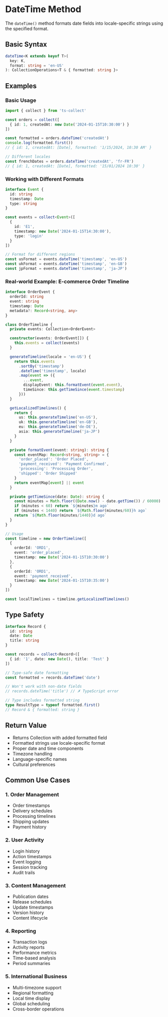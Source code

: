 # DateTime Method

The `dateTime()` method formats date fields into locale-specific strings using the specified format.

## Basic Syntax

```typescript
dateTime<K extends keyof T>(
  key: K,
  format: string = 'en-US'
): CollectionOperations<T & { formatted: string }>
```

## Examples

### Basic Usage

```typescript
import { collect } from 'ts-collect'

const orders = collect([
  { id: 1, createdAt: new Date('2024-01-15T10:30:00') }
])

const formatted = orders.dateTime('createdAt')
console.log(formatted.first())
// { id: 1, createdAt: [Date], formatted: '1/15/2024, 10:30 AM' }

// Different locales
const frenchDates = orders.dateTime('createdAt', 'fr-FR')
// { id: 1, createdAt: [Date], formatted: '15/01/2024 10:30' }
```

### Working with Different Formats

```typescript
interface Event {
  id: string
  timestamp: Date
  type: string
}

const events = collect<Event>([
  {
    id: 'E1',
    timestamp: new Date('2024-01-15T14:30:00'),
    type: 'login'
  }
])

// Format for different regions
const usFormat = events.dateTime('timestamp', 'en-US')
const ukFormat = events.dateTime('timestamp', 'en-GB')
const jpFormat = events.dateTime('timestamp', 'ja-JP')
```

### Real-world Example: E-commerce Order Timeline

```typescript
interface OrderEvent {
  orderId: string
  event: string
  timestamp: Date
  metadata?: Record<string, any>
}

class OrderTimeline {
  private events: Collection<OrderEvent>

  constructor(events: OrderEvent[]) {
    this.events = collect(events)
  }

  generateTimeline(locale = 'en-US') {
    return this.events
      .sortBy('timestamp')
      .dateTime('timestamp', locale)
      .map(event => ({
        ...event,
        displayEvent: this.formatEvent(event.event),
        timeSince: this.getTimeSince(event.timestamp)
      }))
  }

  getLocalizedTimelines() {
    return {
      us: this.generateTimeline('en-US'),
      uk: this.generateTimeline('en-GB'),
      eu: this.generateTimeline('de-DE'),
      asia: this.generateTimeline('ja-JP')
    }
  }

  private formatEvent(event: string): string {
    const eventMap: Record<string, string> = {
      'order_placed': 'Order Placed',
      'payment_received': 'Payment Confirmed',
      'processing': 'Processing Order',
      'shipped': 'Order Shipped'
    }
    return eventMap[event] || event
  }

  private getTimeSince(date: Date): string {
    const minutes = Math.floor((Date.now() - date.getTime()) / 60000)
    if (minutes < 60) return `${minutes}m ago`
    if (minutes < 1440) return `${Math.floor(minutes/60)}h ago`
    return `${Math.floor(minutes/1440)}d ago`
  }
}

// Usage
const timeline = new OrderTimeline([
  {
    orderId: 'ORD1',
    event: 'order_placed',
    timestamp: new Date('2024-01-15T10:30:00')
  },
  {
    orderId: 'ORD1',
    event: 'payment_received',
    timestamp: new Date('2024-01-15T10:35:00')
  }
])

const localTimelines = timeline.getLocalizedTimelines()
```

## Type Safety

```typescript
interface Record {
  id: string
  date: Date
  title: string
}

const records = collect<Record>([
  { id: '1', date: new Date(), title: 'Test' }
])

// Type-safe date formatting
const formatted = records.dateTime('date')

// Won't work with non-date fields
// records.dateTime('title') // ✗ TypeScript error

// Type includes formatted string
type ResultType = typeof formatted.first()
// Record & { formatted: string }
```

## Return Value

- Returns Collection with added formatted field
- Formatted strings use locale-specific format
- Proper date and time components
- Timezone handling
- Language-specific names
- Cultural preferences

## Common Use Cases

### 1. Order Management

- Order timestamps
- Delivery schedules
- Processing timelines
- Shipping updates
- Payment history

### 2. User Activity

- Login history
- Action timestamps
- Event logging
- Session tracking
- Audit trails

### 3. Content Management

- Publication dates
- Release schedules
- Update timestamps
- Version history
- Content lifecycle

### 4. Reporting

- Transaction logs
- Activity reports
- Performance metrics
- Time-based analysis
- Period summaries

### 5. International Business

- Multi-timezone support
- Regional formatting
- Local time display
- Global scheduling
- Cross-border operations
